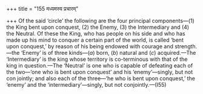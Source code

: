 +++
title = "155 मध्यमस्य प्रचारम्"

+++
Of the said ‘circle’ the following are the four principal components—(1)
the King bent upon conquest, (2) the Enemy, (3) the Intermediary and (4)
the Neutral. Of these the King, who has people on his side and who has
made up his mind to conquer a certain part of the world, is called ‘bent
upon conquest,’ by reason of his being endowed with courage and
strength.—the ‘Enemy’ is of three kinds—(*a*) born, (*b*) natural and
(*c*) acquired.—The ‘Intermediary’ is the king whose territory is
co-terminous with that of the king in question.—The ‘Neutral’ is one who
is capable of defeating each of the two—‘one who is bent upon conquest’
and his ‘enemy’—singly, but not con jointly; and also each of the
three—‘he who is bent upon conquest,’ the ‘enemy’ and the
‘intermediary’—singly, but not conjointly.—(I55)


